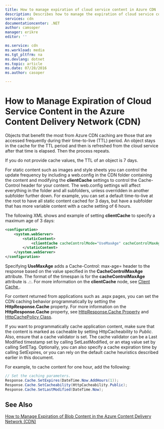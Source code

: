 ```yaml
---
title: How to manage expiration of cloud service content in Azure CDN | Microsoft Azure
description: Describes how to manage the expiration of cloud service content in Azure CDN
services: cdn
documentationcenter: .NET
author: camsoper
manager: erikre
editor: ''

ms.service: cdn
ms.workload: media
ms.tgt_pltfrm: na
ms.devlang: dotnet
ms.topic: article
ms.date: 07/28/2016
ms.author: casoper

---
```

# How to Manage Expiration of Cloud Service Content in the Azure Content Delivery Network (CDN)
Objects that benefit the most from Azure CDN caching are those that are accessed frequently during their time-to-live (TTL) period. An object stays in the cache for the TTL period and then is refreshed from the cloud service after that time is elapsed. Then the process repeats.  

If you do not provide cache values, the TTL of an object is 7 days.   

For static content such as images and style sheets you can control the update frequency by including a web.config in the CDN folder containing the content and modifying the **clientCache** settings to control the Cache-Control header for your content. The web.config settings will affect everything in the folder and all subfolders, unless overridden in another subfolder further down.  For example, you can set a default time-to-live at the root to have all static content cached for 3 days, but have a subfolder that has more variable content with a cache setting of 6 hours.  

The following XML shows and example of setting **clientCache** to specify a maximum age of 3 days:  

```xml
<configuration>
    <system.webServer>
        <staticContent>
            <clientCache cacheControlMode="UseMaxAge" cacheControlMaxAge="3.00:00:00" />
        </staticContent>
    </system.webServer>
</configuration>
```

Specifying **UseMaxAge** adds a Cache-Control: max-age=<nnn> header to the response based on the value specified in the **CacheControlMaxAge** attribute. The format of the timespan is for the **cacheControlMaxAge** attribute is <days>.<hours>:<min>:<sec>. For more information on the **clientCache** node, see [Client Cache <clientCache>](http://www.iis.net/ConfigReference/system.webServer/staticContent/clientCache).  

For content returned from applications such as .aspx pages, you can set the CDN caching behavior programmatically by setting the **HttpResponse.Cache** property. For more information on the **HttpResponse.Cache** property, see [HttpResponse.Cache Property](http://msdn.microsoft.com/library/system.web.httpresponse.cache.aspx) and [HttpCachePolicy Class](http://msdn.microsoft.com/library/system.web.httpcachepolicy.aspx).  

If you want to programmatically cache application content, make sure that the content is marked as cacheable by setting HttpCacheability to *Public*. Also, ensure that a cache validator is set. The cache validator can be a Last Modified timestamp set by calling SetLastModified, or an etag value set by calling SetETag. Optionally, you can also specify a cache expiration time by calling SetExpires, or you can rely on the default cache heuristics described earlier in this document.  

For example, to cache content for one hour, add the following:  

```csharp
// Set the caching parameters.
Response.Cache.SetExpires(DateTime.Now.AddHours(1));
Response.Cache.SetCacheability(HttpCacheability.Public);
Response.Cache.SetLastModified(DateTime.Now);
```

## See Also
[How to Manage Expiration of Blob Content in the Azure Content Delivery Network (CDN)](cdn-manage-expiration-of-blob-content.md)

